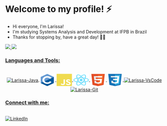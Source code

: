 # Welcome to my profile! ⚡
- Hi everyone, I'm Larissa!
- I'm studying Systems Analysis and Development at IFPB in Brazil
- Thanks for stopping by, have a great day! 👋🏻
<div>
<a href="https://github.com/lassaraiva">
<img loading="lazy" height="180em" src="https://github-readme-stats.vercel.app/api/top-langs/?username=lassaraiva&layout=compact&langs_count=7&theme=dracula"/>
<img loading="lazy" height="180em" src="https://github-readme-stats.vercel.app/api?username=lassaraiva&show_icons=true&theme=dracula&include_all_commits=true&count_private=true"/>
</div>

<h3 align="left">Languages and Tools:</h3>
<div align="center">
<div style="display: inline_block"><br>
<img align="center" alt="Larissa-Java" height="40" width="50" src="https://cdn.jsdelivr.net/gh/devicons/devicon/icons/java/java-original.svg">
<img align="center" alt="Larissa-C" height="40" width="50" src="https://github.com/devicons/devicon/blob/master/icons/c/c-original.svg">
<img align="center" alt="Larissa-Js" height="40" width="50" src="https://raw.githubusercontent.com/devicons/devicon/master/icons/javascript/javascript-plain.svg">
<img align="center" alt="Larissa-React" height="40" width="50" src="https://raw.githubusercontent.com/devicons/devicon/master/icons/react/react-original.svg">
<img align="center" alt="Larissa-HTML" height="40" width="50" src="https://raw.githubusercontent.com/devicons/devicon/master/icons/html5/html5-original.svg">
<img align="center" alt="Larissa-CSS" height="40" width="50" src="https://raw.githubusercontent.com/devicons/devicon/master/icons/css3/css3-original.svg">
<img align="center" alt="Larissa-VsCode" height="40" width="50" src="https://cdn.jsdelivr.net/gh/devicons/devicon/icons/vscode/vscode-original.svg">
<img align="center" alt="Larissa-Git" height="40" width="50" src="https://cdn.jsdelivr.net/gh/devicons/devicon/icons/git/git-original.svg">
</div>

<h3 align="left">Connect with me:</h3>
<div align="left"> <br> 
  <a href="https://www.linkedin.com/in/larissa-saraiva-674513307/"><img src="https://user-images.githubusercontent.com/58532023/171219303-8839f911-21bf-453f-b517-9dd6ef9a873c.png" alt="LinkedIn"/></a>
